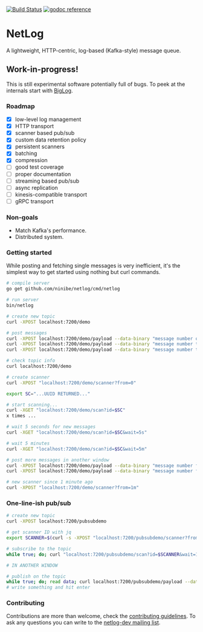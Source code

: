 [![Build Status](https://travis-ci.org/ninibe/netlog.svg?branch=master)](https://travis-ci.org/ninibe/netlog)&nbsp;[![godoc reference](https://godoc.org/github.com/ninibe/netlog?status.png)](https://godoc.org/github.com/ninibe/netlog)

# NetLog
A lightweight, HTTP-centric, log-based (Kafka-style) message queue.

## Work-in-progress!
This is still experimental software potentially full of bugs.
To peek at the internals start with [BigLog](https://github.com/ninibe/netlog/tree/master/biglog).

### Roadmap

- [x] low-level log management
- [x] HTTP transport
- [x] scanner based pub/sub
- [x] custom data retention policy
- [x] persistent scanners
- [x] batching
- [x] compression
- [ ] good test coverage
- [ ] proper documentation
- [ ] streaming based pub/sub
- [ ] async replication
- [ ] kinesis-compatible transport
- [ ] gRPC transport

### Non-goals
* Match Kafka's performance.
* Distributed system.

### Getting started

While posting and fetching single messages is very inefficient, it's the simplest way to get started using nothing but curl commands.

```bash
# compile server
go get github.com/ninibe/netlog/cmd/netlog

# run server
bin/netlog

# create new topic
curl -XPOST localhost:7200/demo

# post messages
curl -XPOST localhost:7200/demo/payload --data-binary "message number one"
curl -XPOST localhost:7200/demo/payload --data-binary "message number two"
curl -XPOST localhost:7200/demo/payload --data-binary "message number three"

# check topic info
curl localhost:7200/demo

# create scanner
curl -XPOST "localhost:7200/demo/scanner?from=0"

export SC="...UUID RETURNED..."

# start scanning...
curl -XGET "localhost:7200/demo/scan?id=$SC"
x times ...

# wait 5 seconds for new messages
curl -XGET "localhost:7200/demo/scan?id=$SC&wait=5s"

# wait 5 minutes
curl -XGET "localhost:7200/demo/scan?id=$SC&wait=5m"

# post more messages in another window
curl -XPOST localhost:7200/demo/payload --data-binary "message number four"
curl -XPOST localhost:7200/demo/payload --data-binary "message number five"

# new scanner since 1 minute ago
curl -XPOST "localhost:7200/demo/scanner?from=1m"

```

### One-line-ish pub/sub
```bash
# create new topic
curl -XPOST localhost:7200/pubsubdemo

# get scanner ID with jq
export SCANNER=$(curl -s -XPOST "localhost:7200/pubsubdemo/scanner?from=0&persist=true" | jq -r .id)

# subscribe to the topic
while true; do; curl "localhost:7200/pubsubdemo/scan?id=$SCANNER&wait=1h" && echo; done

# IN ANOTHER WINDOW

# publish on the topic
while true; do; read data; curl localhost:7200/pubsubdemo/payload --data-binary $data; done
# write something and hit enter

```

### Contributing
Contributions are more than welcome, check the [contributing guidelines](https://github.com/ninibe/netlog/blob/master/CONTRIBUTING.md).
To ask any questions you can write to the [netlog-dev mailing list](https://groups.google.com/forum/#!forum/netlog-dev).
